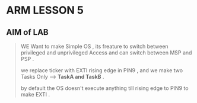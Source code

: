 # ARM LESSON 5
## AIM of LAB
> WE Want to make Simple OS , its freature to switch between privileged and unprivileged Access and can switch between MSP and PSP . 
> 
> we replace ticker with EXTI rising edge in PIN9 , and we make two Tasks Only --> **TaskA and TaskB** .
> 
> by default the OS doesn't execute anything till rising edge to PIN9 to make EXTI .
